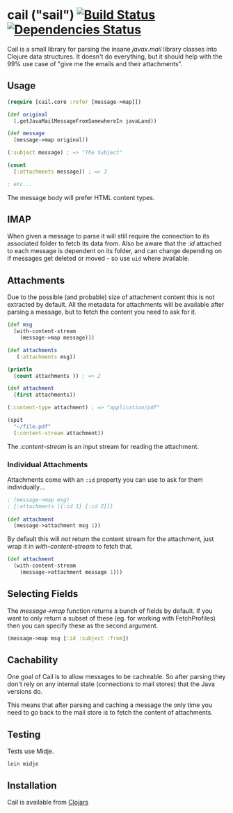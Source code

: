 # cail ("sail") [![Build Status](https://api.travis-ci.org/rodnaph/cail.png)](http://travis-ci.org/rodnaph/cail) [![Dependencies Status](http://clj-deps.herokuapp.com/github/rodnaph/cail/status.png)](http://clj-deps.herokuapp.com/github/rodnaph/cail)

Cail is a small library for parsing the insane _javax.mail_ library
classes into Clojure data structures.  It doesn't do everything, but
it should help with the 99% use case of "give me the emails and their
attachments".

## Usage

```clojure
(require [cail.core :refer [message->map]])

(def original 
  (.getJavaMailMessageFromSomewhereIn javaLand))

(def message 
  (message->map original))

(:subject message) ; => "The Subject"

(count 
  (:attachments message)) ; => 3

; etc...
```

The message body will prefer HTML content types.

## IMAP

When given a message to parse it will still require the connection
to its associated folder to fetch its data from.  Also be aware that
the _:id_ attached to each message is dependent on its folder, and
can change depending on if messages get deleted or moved - so use `uid`
where available.

## Attachments

Due to the possible (and probable) size of attachment content this
is not extracted by default.  All the metadata for attachments will
be available after parsing a message, but to fetch the content
you need to ask for it.

```clojure
(def msg 
  (with-content-stream
    (message->map message)))

(def attachments 
   (:attachments msg))

(println 
  (count attachments )) ; => 2

(def attachment 
  (first attachments))

(:content-type attachment) ; => "application/pdf"

(spit 
  "~/file.pdf" 
  (:content-stream attachment))
```

The _:content-stream_ is an input stream for reading the attachment.

### Individual Attachments

Attachments come with an `:id` property you can use to ask for them individually...

```clojure
; (message->map msg)
; {:attachments [{:id 1} {:id 2}]}
  
(def attachment 
  (message->attachment msg 1))
```

By default this will *not* return the content stream for the 
attachment, just wrap it in _with-content-stream_ to fetch that.

```clojure
(def attachment
  (with-content-stream
    (message->attachment message 1)))
```

## Selecting Fields

The *message->map* function returns a bunch of fields by default. If you want
to only return a subset of these (eg. for working with FetchProfiles) then you
can specify these as the second argument.

```clojure
(message->map msg [:id :subject :from])
```

## Cachability

One goal of Cail is to allow messages to be cacheable. So after
parsing they don't rely on any internal state (connections to
mail stores) that the Java versions do.

This means that after parsing and caching a message the only time
you need to go back to the mail store is to fetch the content
of attachments.

## Testing

Tests use Midje.

```
lein midje
```

## Installation

Cail is available from [Clojars](https://clojars.org/rodnaph/cail)

